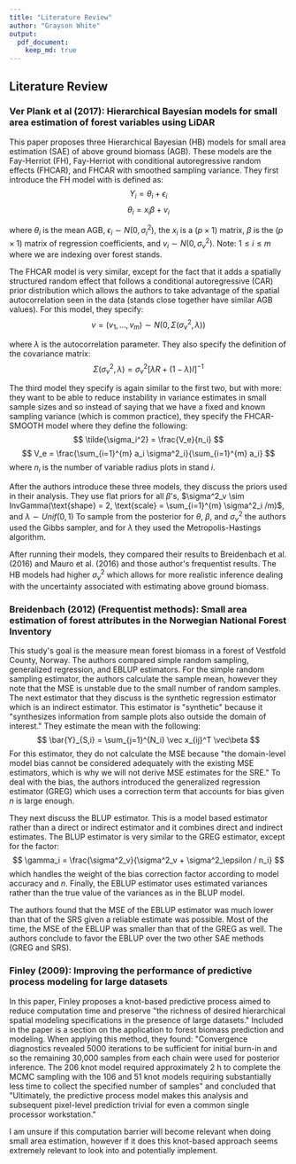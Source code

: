 ```yaml
---
title: "Literature Review"
author: "Grayson White"
output:
  pdf_document:
    keep_md: true
---
```




## Literature Review

### Ver Plank et al (2017): Hierarchical Bayesian models for small area estimation of forest variables using LiDAR

This paper proposes three Hierarchical Bayesian (HB) models for small area estimation (SAE) of above ground biomass (AGB). These models are the Fay-Herriot (FH), Fay-Herriot with conditional autoregressive random effects (FHCAR), and FHCAR with smoothed sampling variance. They first introduce the FH model with is defined as: 
$$
Y_i = \theta_i + \epsilon_i 
$$
$$
\theta_i = x_i \beta + v_i
$$

where $\theta_i$ is the mean AGB, $\epsilon_i \sim N(0,\sigma^2_i)$, the $x_i$ is a $(p \times 1)$ matrix, $\beta$ is the $(p\times 1)$ matrix of regression coefficients, and $v_i \sim N(0, \sigma^2_v)$. Note: $1\leq i \leq m$ where we are indexing over forest stands. 

The FHCAR model is very similar, except for the fact that it adds a spatially structured random effect
that follows a conditional autoregressive (CAR) prior distribution which allows the authors to take advantage of the spatial autocorrelation seen in the data (stands close together have similar AGB values). For this model, they specify:
$$
v = (v_1, \dots, v_m) \sim N(0, \Sigma (\sigma^2_v, \lambda))
$$

where $\lambda$ is the autocorrelation parameter. They also specify the definition of the covariance matrix:
$$
\Sigma (\sigma^2_v, \lambda) = \sigma^2_v[\lambda R + (1-\lambda)I]^{-1}
$$

The third model they specify is again similar to the first two, but with more: they want to be able to reduce instability in variance estimates in small sample sizes and so instead of saying that we have a fixed and known sampling variance (which is common practice), they specify the FHCAR-SMOOTH model where they define the following: 
$$
\tilde{\sigma_i^2} = \frac{V_e}{n_i}
$$
$$
V_e = \frac{\sum_{i=1}^{m} a_i \sigma^2_i}{\sum_{i=1}^{m} a_i}
$$
where $n_i$ is the number of variable radius plots in stand $i$. 

After the authors introduce these three models, they discuss the priors used in their analysis. They use flat priors for all $\beta$'s, $\sigma^2_v \sim InvGamma(\text{shape} = 2, \text{scale} = \sum_{i=1}^{m} \sigma^2_i /m)$, and $\lambda \sim Unif(0,1)$ To sample from the posterior for $\theta$, $\beta$, and $\sigma^2_v$ the authors used the Gibbs sampler, and for $\lambda$ they used the Metropolis-Hastings algorithm.

After running their models, they compared their results to Breidenbach et al. (2016) and Mauro et al. (2016) and those author's frequentist results. The HB models had higher $\sigma^2_v$ which allows for more realistic inference dealing with the uncertainty associated with estimating above ground biomass. 


### Breidenbach (2012) (Frequentist methods): Small area estimation of forest attributes in the Norwegian National Forest Inventory

This study's goal is the measure mean forest biomass in a forest of Vestfold County, Norway. The authors compared simple random sampling, generalized regression, and EBLUP estimators. For the simple random sampling estimator, the authors calculate the sample mean, however they note that the MSE is unstable due to the small number of random samples. The next estimator that they discuss is the synthetic regression estimator which is an indirect estimator. This estimator is "synthetic" because it "synthesizes information from sample plots also outside the domain of interest." They estimate the mean with the following:
$$
\bar{Y}_{S,i} = \sum_{j=1}^{N_i} \vec x_{ij}^T \vec\beta
$$
For this estimator, they do not calculate the MSE because "the domain-level model bias cannot be considered adequately with the existing MSE estimators, which is why we will not derive MSE estimates for the SRE." To deal with the bias, the authors introduced the generalized regression estimator (GREG) which uses a correction term that accounts for bias given $n$ is large enough.

They next discuss the BLUP estimator. This is a model based estimator rather than a direct or indirect estimator and it combines direct and indirect estimates. The BLUP estimator is very similar to the GREG estimator, except for the factor: 
$$
\gamma_i = \frac{\sigma^2_v}{\sigma^2_v + \sigma^2_\epsilon / n_i}
$$
which handles the weight of the bias correction factor according to model accuracy and $n$. Finally, the EBLUP estimator uses estimated variances rather than the true value of the variances as in the BLUP model.

The authors found that the MSE of the EBLUP estimator was much lower than that of the SRS given a reliable estimate was possible. Most of the time, the MSE of the EBLUP was smaller than that of the GREG as well. The authors conclude to favor the EBLUP over the two other SAE methods (GREG and SRS).


### Finley (2009): Improving the performance of predictive process modeling for large datasets

In this paper, Finley proposes a knot-based predictive process aimed to reduce computation time and preserve "the richness of desired hierarchical spatial modeling specifications in the presence of large datasets." Included in the paper is a section on the application to forest biomass prediction and modeling. When applying this method, they found: "Convergence diagnostics revealed 5000 iterations to be sufficient for initial burn-in and so the remaining 30,000 samples from each chain were used for posterior inference. The 206 knot model required approximately 2 h to complete the MCMC sampling with the 106 and 51 knot models requiring substantially less time to collect the specified number of samples" and concluded that "Ultimately, the predictive process model makes this analysis and subsequent pixel-level prediction trivial for even a common single processor workstation."

I am unsure if this computation barrier will become relevant when doing small area estimation, however if it does this knot-based approach seems extremely relevant to look into and potentially implement.


